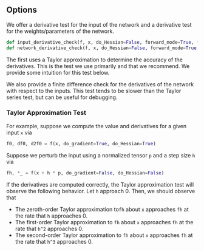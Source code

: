 ## Options

We offer a derivative test for the input of the network and a derivative test for the weights/parameters of the network.
```python
def input_derivative_check(f, x, do_Hessian=False, forward_mode=True, **kwargs):
def network_derivative_check(f, x, do_Hessian=False, forward_mode=True, **kwargs)
```
The first uses a Taylor approximation to determine the accuracy of the derivatives.  This is the test we use primarily and that we recommend.  We provide some intuition for this test below.

We also provide a finite difference check for the derivatives of the network with respect to the inputs.  This test tends to be slower than the Taylor series test, but can be useful for debugging. 

### Taylor Approximation Test 
For example, suppose we compute the value and derivatives for a given input ```x``` via
```python
f0, df0, d2f0 = f(x, do_gradient=True, do_Hessian=True)
```
Suppose we perturb the input using a normalized tensor ```p``` and a step size ```h``` via
```python
fh, *_ = f(x + h * p, do_gradient=False, do_Hessian=False)
```
If the derivatives are computed correctly, the Taylor approximation test will observe the following behavior. 
Let ```h``` approach 0. Then, we should observe that 
* The zeroth-order Taylor approximation to```fh``` about ```x``` approaches ```fh``` at the rate that ```h``` approaches 0.
* The first-order Taylor approximation to ```fh``` about ```x``` approaches ```fh``` at the rate that ```h^2``` approaches 0.
* The second-order Taylor approximation to ```fh``` about ```x``` approaches ```fh``` at the rate that ```h^3``` approaches 0.

